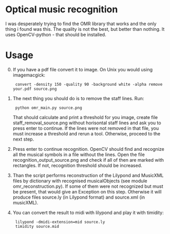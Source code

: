 Optical music recognition
===

I was desperately trying to find the OMR library that works and the only thing i found was this. The quality is not the best, but better than nothing. It uses OpenCV-python - that should be installed.

Usage
===

0. If you have a pdf file convert it to image. On Unix you would using imagemacgick:

		convert -density 150 -quality 90 -background white -alpha remove your.pdf source.png

1. The next thing you should do is to remove the staff lines. Run: 

		python omr_main.py source.png

	That should calculate and print a threshold for you image, create file staff_removal_source.png without horisontal staff lines and ask you to press enter to continue. If the lines were not removed in that file, you must increase a threshold and rerun a tool. Otherwise, proceed to the next step.

2. Press enter to continue recognition. OpenCV should find and recognize all the musical symbols in a file without the lines. Open the file recognition_output_source.png and check if all of then are marked with rectangles. If not, recognition threshold should be increased.

3. Than the script performs reconstruction of the Lilypond and MusicXML files by dictionary with recognised musicalObjects (see module omr_reconstruction.py). If some of them were not recognized but must be present, that would give an Exception on this step. Otherwise it will produce files source.ly (in Lilypond format) and source.xml (in musicXML).

4. You can convert the result to midi with lilypond and play it with timidity:

		lilypond -dmidi-extension=mid source.ly
		timidity source.mid
